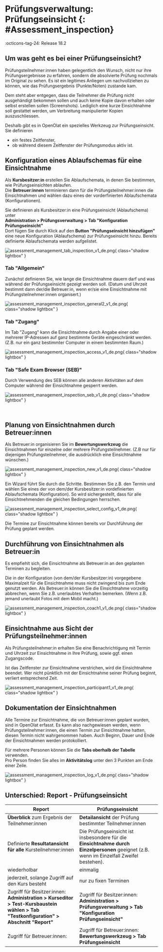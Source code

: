 # Prüfungsverwaltung: Prüfungseinsicht {: #Assessment_inspection}

:octicons-tag-24: Release 18.2

## Um was geht es bei einer Prüfungseinsicht?

Prüfungsteilnehmer:innen haben gelegentlich den Wunsch, nicht nur ihre Prüfungsergebnisse zu erfahren, sondern die absolvierte Prüfung nochmals im Original zu sehen. Es ist ein legitimes Anliegen um nachvollziehen zu können, wie das Prüfungsergebnis (Punkte/Noten) zustande kam. 

Dem steht aber entgegen, dass die Teilnehmer die Prüfung nicht ausgehändigt bekommen sollen und auch keine Kopie davon erhalten oder selbst erstellen sollen (Screenshots). Lediglich eine kurze Einsichtnahme soll gestattet werden, um Verbreitung manipulierter Kopien auszuschliessen.  

Deshalb gibt es in OpenOlat ein spezielles Werkzeug zur Prüfungseinsicht. Sie definieren

* ein festes Zeitfenster,
* ob während diesem Zeitfenster der Prüfungsmodus aktiv ist.

## Konfiguration eines Ablaufschemas für eine Einsichtnahme 

Als **Kursbesitzer:in** erstellen Sie Ablaufschemata, in denen Sie bestimmen, wie Prüfungseinsichten ablaufen. <br>
Die **Betreuer:innen** terminieren dann für die Prüfungsteilnehmer:innen die Einsichtnahmen und wählen dazu eines der vorderfinierten Ablaufschemata (Konfigurationen).

Sie definieren als Kursbesitzer:in eine Prüfungseinsicht (Ablaufschema) unter<br>
**Administration > Prüfungsverwaltung > Tab "Konfiguration Prüfungseinsicht"**<br>
Dort fügen Sie durch Klick auf den **Button "Prüfungseinsicht hinzufügen"** eine neue Konfiguration (Ablaufschema) zur Prüfungseinsicht hinzu. Bereits definierte Ablaufschemata werden aufgelistet.


![assessment_management_tab_inspection_v1_de.png](assets/assessment_management_tab_inspection_v1_de.png){ class="shadow lightbox" }


### Tab "Allgemein"

Zunächst definieren Sie, wie lange die Einsichtnahme dauern darf und was während der Prüfungseinsicht gezeigt werden soll. (Datum und Uhrzeit bestimmt dann der/die Betreuer:in, wenn er/sie eine Einsichtnahme mit Prüfungsteilnehmer:innen organisert.)

![assessment_management_inspection_general2_v1_de.png](assets/assessment_management_inspection_general2_v1_de.png){ class="shadow lightbox" }


### Tab "Zugang"

Im Tab "Zugang" kann die Einsichtnahme durch Angabe einer oder mehrerer IP-Adressen auf ganz bestimmte Geräte eingeschränkt werden. (Z.B. nur ein ganz bestimmter Computer in einem bestimmten Raum.)

![assessment_management_inspection_access_v1_de.png](assets/assessment_management_inspection_access_v1_de.png){ class="shadow lightbox" }

### Tab "Safe Exam Browser (SEB)"

Durch Verwendung des SEB können alle anderen Aktivitäten auf dem Computer während der Einsichtnahme gesperrt werden.  

![assessment_management_inspection_seb_v1_de.png](assets/assessment_management_inspection_seb_v1_de.png){ class="shadow lightbox" }

<br>


## Planung von Einsichtnahmen durch Betreuer:innen

Als Betreuer:in organisieren Sie im **Bewertungswerkzeug** die Einsichtnahmen für einzelne oder mehrere Prüfungsteilnehmer. (Z.B nur für diejenigen Prüfungsteilnehmer, die ausdrücklich eine Einsichtnahme wünschen.)

![assessment_management_inspection_new_v1_de.png](assets/assessment_management_inspection_new_v1_de.png){ class="shadow lightbox" }

Ein Wizard führt Sie durch die Schritte.
Bestimmen Sie z.B. den Termin und wählen Sie eines der von dem/der Kursbesitzer:in vordefinierten Ablaufschemata (Konfiguration). So wird sichergestellt, dass für alle Einsichtnehmenden die gleichen Bedingungen herrschen.

![assessment_management_inspection_select_config_v1_de.png](assets/assessment_management_inspection_select_config_v1_de.png){ class="shadow lightbox" }


Die Termine zur Einsichtnahme können bereits vor Durchführung der Prüfung geplant werden.

## Durchführung von Einsichtnahmen als Betreuer:in

Es empfiehlt sich, die Einsichtnahme als Betreuer:in an den geplanten Terminen zu begleiten.

Die in der Konfiguration (von dem/der Kursbesitzer:in) vorgegebene Maximalzeit für die Einsichtnahme muss nicht zwingend bis zum Ende genutzt werden. Als Betreuer:in können Sie die Einsichtnahme vorzeitig abbrechen, wenn Sie z.B. unerlaubtes Verhalten bemerken. (Wenn z.B. jemand unerlaubt Fotos mit dem Mobil macht.)

![assessment_management_inspection_coach1_v1_de.png](assets/assessment_management_inspection_coach1_v1_de.png){ class="shadow lightbox" }


## Einsichtnahme aus Sicht der Prüfungsteilnehmer:innen

Als Prüfungsteilnehmer:in erhalten Sie eine Benachrichtigung mit Termin und Uhrzeit zur Einsichtnahme in Ihre Prüfung, sowie ggf. einen Zugangscode.

Ist das Zeitfenster zur Einsichtnahme verstrichen, wird die Einsichtnahme beendet. Wer nicht pünktlich mit der Einsichtnahme seiner Prüfung beginnt, verliert entsprechend Zeit.

![assessment_management_inspection_participant1_v1_de.png](assets/assessment_management_inspection_participant1_v1_de.png){ class="shadow lightbox" }


## Dokumentation der Einsichtnahmen

Alle Termine zur Einsichtnahme, die von Betreuer:innen geplant wurden, sind in OpenOlat erfasst.
Es kann also nachgewiesen werden, wenn Prüfungsteilnehmer:innen, die einen Termin zur Einsichtnahme hatten, diesen Termin nicht wahrgenommen haben. Auch Beginn, Dauer und Ende der Einsichtnahmen werden protokolliert. 

Für mehrere Personen können Sie die **Tabs oberhalb der Tabelle** verwenden.<br> 
Pro Person finden Sie alles im **Aktivitätslog** unter den 3 Punkten am Ende einer Zeile.<br>

![assessment_management_inspection_log_v1_de.png](assets/assessment_management_inspection_log_v1_de.png){ class="shadow lightbox" }

## Unterschied: Report - Prüfungseinsicht

| Report                                    | Prüfungseinsicht                          |
| ----------------------------------------- | ----------------------------------------- |
| **Überblick** zum Ergebnis der Teilnehmer:innen| **Detailansicht** der Prüfung bestimmter Teilnehmer:innen |
| Definierte **Resultatansicht für alle** Kursteilnehmer:innen | Die Prüfungseinsicht ist insbesondere für die **Einsichtnahme durch Einzelpersonen** geeignet (z.B. wenn im Einzelfall Zweifel bestehen). |
| wiederholbar               | einmalig                    |
| jederzeit, solange Zugriff auf den Kurs besteht       | nur zu fixen Terminen         |
| Zugriff für Besitzer:innen:<br>**Administration > Kurseditor > Test-Kursbaustein wählen > Tab "Testkonfiguration" > Abschnitt "Report"**| Zugriff für Besitzer:innen:<br>**Administration > Prüfungsverwaltung > Tab "Konfiguration Prüfungseinsicht"** |
| Zugriff für Betreuer:innen:<br>   | Zugriff für Betreuer:innen:<br> **Bewertungswerkzeug > Tab Prüfungseinsicht** |






